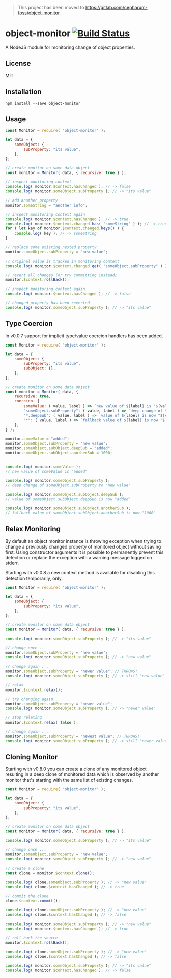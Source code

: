> This project has been moved to https://gitlab.com/cepharum-foss/object-monitor.

# object-monitor [![Build Status](https://travis-ci.org/cepharum/object-monitor.svg?branch=master)](https://travis-ci.org/cepharum/object-monitor)

A NodeJS module for monitoring change of object properties.


## License

MIT

## Installation

```
npm install --save object-monitor
```

## Usage

```javascript
const Monitor = require( "object-monitor" );

let data = {
    someObject: {
        subProperty: "its value",
    },
};

// create monitor on some data object
const monitor = Monitor( data, { recursive: true } );

// inspect monitoring context
console.log( monitor.$context.hasChanged ); // -> false
console.log( monitor.someObject.subProperty ); // -> "its value"

// add another property
monitor.someString = "another info";

// inspect monitoring context again
console.log( monitor.$context.hasChanged ); // -> true
console.log( monitor.$context.changed.has( "someString" ) ); // -> true
for ( let key of monitor.$context.changed.keys() ) {
    console.log( key ); // -> someString
}

// replace some existing nested property
monitor.someObject.subProperty = "new value";

// original value is tracked in monitoring context
console.log( monitor.$context.changed.get( "someObject.subProperty" ) ); // -> "its value"

// revert all changes (or try committing instead)
monitor.$context.rollBack();

// inspect monitoring context again
console.log( monitor.$context.hasChanged ); // -> false

// changed property has been reverted
console.log( monitor.someObject.subProperty ); // -> "its value"
```

## Type Coercion

In v0.0.7 support for implicit type/value coercion handlers has been added.

```javascript
const Monitor = require( "object-monitor" );

let data = {
    someObject: {
        subProperty: "its value",
        subObject: {},
    },
};

// create monitor on some data object
const monitor = Monitor( data, {
	recursive: true,
	coercion: {
		someValue: ( value, label ) => `new value of ${label} is "${value}"`,
		"someObject.subProperty": ( value, label ) => `deep change of ${label} to "${value}"`,
		"*.deepSub": ( value, label ) => `value of ${label} is now "${value}"`,
		"*": ( value, label ) => `fallback value of ${label} is now "${value}"`
	},
} );

monitor.someValue = "added";
monitor.someObject.subProperty = "new value";
monitor.someObject.subObject.deepSub = "added";
monitor.someObject.subObject.anotherSub = 1000;


console.log( monitor.someValue );
// new value of someValue is "added"

console.log( monitor.someObject.subProperty );
// deep change of someObject.subProperty to "new value"

console.log( monitor.someObject.subObject.deepSub );
// value of someObject.subObject.deepSub is now "added"

console.log( monitor.someObject.subObject.anotherSub );
// fallback value of someObject.subObject.anotherSub is now "1000"
```

## Relax Monitoring

By default an object monitor instance is throwing exception when trying to change a previously changed property of monitored object without saving first. Using constructor arguments it is possible to permanently prevent this detection or replace the exception with a warning message logged on stderr.

Starting with v0.0.8 a new context method is available for disabling this detection temporarily, only.

```javascript
const Monitor = require( "object-monitor" );

let data = {
    someObject: {
        subProperty: "its value",
    },
};

// create monitor on some data object
const monitor = Monitor( data, { recursive: true } );

console.log( monitor.someObject.subProperty ); // -> "its value"

// change once ...
monitor.someObject.subProperty = "new value";
console.log( monitor.someObject.subProperty ); // -> "new value"

// change again ...
monitor.someObject.subProperty = "newer value"; // THROWS!
console.log( monitor.someObject.subProperty ); // -> still "new value"

// relax
monitor.$context.relax();

// try changing again ...
monitor.someObject.subProperty = "newer value";
console.log( monitor.someObject.subProperty ); // -> "newer value"

// stop relaxing
monitor.$context.relax( false );

// change again ...
monitor.someObject.subProperty = "newest value"; // THROWS!
console.log( monitor.someObject.subProperty ); // -> still "newer value"
```

## Cloning Monitor

Starting with v0.8.0 you can create a clone of any monitored object resulting in a deep clone of monitored data which is observed by another monitor that's starting with the same list of existing changes.

```javascript
const Monitor = require( "object-monitor" );

let data = {
    someObject: {
        subProperty: "its value",
    },
};

// create monitor on some data object
const monitor = Monitor( data, { recursive: true } );

console.log( monitor.someObject.subProperty ); // -> "its value"

// change once ...
monitor.someObject.subProperty = "new value";
console.log( monitor.someObject.subProperty ); // -> "new value"

// create a clone
const clone = monitor.$context.clone();

console.log( clone.someObject.subProperty ); // -> "new value"
console.log( clone.$context.hasChanged ); // -> true

// commit the clone
clone.$context.commit();

console.log( clone.someObject.subProperty ); // -> "new value"
console.log( clone.$context.hasChanged ); // -> false

console.log( monitor.someObject.subProperty ); // -> "new value"
console.log( monitor.$context.hasChanged ); // -> true

// roll back the source
monitor.$context.rollBack();

console.log( clone.someObject.subProperty ); // -> "new value"
console.log( clone.$context.hasChanged ); // -> false

console.log( monitor.someObject.subProperty ); // -> "its value"
console.log( monitor.$context.hasChanged ); // -> false
```
